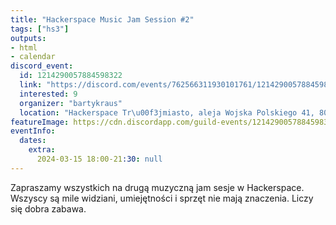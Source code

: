 ```yaml
---
title: "Hackerspace Music Jam Session #2"
tags: ["hs3"]
outputs:
- html
- calendar
discord_event:
  id: 1214290057884598322
  link: "https://discord.com/events/762566311930101761/1214290057884598322"
  interested: 9
  organizer: "bartykraus"
  location: "Hackerspace Tr\u00f3jmiasto, aleja Wojska Polskiego 41, 80-268 Gda\u0144sk"
featureImage: https://cdn.discordapp.com/guild-events/1214290057884598322/69f6ed82633d5bf44e4a6f552add540e.png?size=1024
eventInfo:
  dates:
    extra:
      2024-03-15 18:00-21:30: null
---
```

Zapraszamy wszystkich na drugą muzyczną jam sesje w Hackerspace. Wszyscy są mile widziani, umiejętności i sprzęt nie mają znaczenia. Liczy się dobra zabawa.
